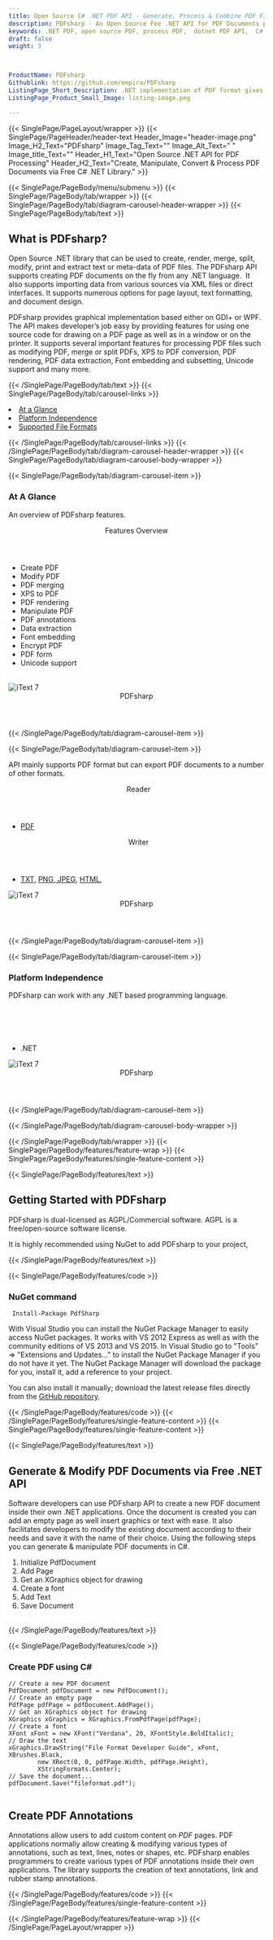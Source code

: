 ```yaml
---
title: Open Source C# .NET PDF API - Generate, Process & Combine PDF Files
description: PDFsharp - An Open Source Fee .NET API for PDF Documents processing. Generate, modify & convert PDFs, Combine Multiple PDF, and PDF Annotations via C# library.
keywords: .NET PDF, open source PDF, process PDF,  dotnet PDF API,  C# PDF Library, Open Source PDF Library, .NET PDF programming, .NET PDF APIs, .NET PDF library, generate  PDF Documents, manipulate PDF files, PDF export , PDF manipulation, 
draft: false
weight: 3



ProductName: PDFsharp
Githublink: https://github.com/empira/PDFsharp
ListingPage_Short_Description: .NET implementation of PDF format gives developers the power to handle simple and complex PDF Documents inside their own .NET apps.
ListingPage_Product_Small_Image: listing-image.png 

---
```


{{< SinglePage/PageLayout/wrapper >}}
{{< SinglePage/PageHeader/header-text
Header_Image="header-image.png"
Image_H2_Text="PDFsharp"
Image_Tag_Text=""
Image_Alt_Text=" "
Image_title_Text=""
Header_H1_Text="Open Source .NET API for PDF Processing"
Header_H2_Text="Create, Manipulate, Convert & Process PDF Documents via Free C# .NET Library." >}}

{{< SinglePage/PageBody/menu/submenu >}}
{{< SinglePage/PageBody/tab/wrapper >}}
{{< SinglePage/PageBody/tab/diagram-carousel-header-wrapper >}}
{{< SinglePage/PageBody/tab/text >}}



<h2 class="h2title">What is PDFsharp?</h2>
<p>Open Source .NET library that can be used to create, render, merge, split, modify, print and extract text or meta-data of PDF files. The PDFsharp API supports creating PDF documents on the fly from any .NET language.  It also supports importing data from various sources via XML files or direct interfaces. It supports numerous options for page layout, text formatting, and document design.</p>
<p>PDFsharp provides graphical implementation based either on GDI+ or WPF. The API makes developer’s job easy by providing features for using one source code for drawing on a PDF page as well as in a window or on the printer. It supports several important features for processing PDF files such as modifying PDF, merge or split PDFs, XPS to PDF conversion, PDF rendering, PDF data extraction, Font embedding and subsetting, Unicode support and many more.</p>

{{< /SinglePage/PageBody/tab/text >}}
{{< SinglePage/PageBody/tab/carousel-links >}}

<li data-target="#diagramcarousel" data-slide-to="0"><a href="#">At a Glance</a></li>
<li data-target="#diagramcarousel" data-slide-to="2"><a href="#">Platform Independence</a></li>
<li data-target="#diagramcarousel" data-slide-to="1"><a class="activetab" href="#">Supported File Formats</a></li>


{{< /SinglePage/PageBody/tab/carousel-links >}}
{{< /SinglePage/PageBody/tab/diagram-carousel-header-wrapper >}}
{{< SinglePage/PageBody/tab/diagram-carousel-body-wrapper >}}

{{< SinglePage/PageBody/tab/diagram-carousel-item >}}
<h3>At A Glance</h3>
<p>An overview of PDFsharp features.</p>
<div class="diagram1 d1-poi">
<div class="d1-row">
<div class="d1-col d1-left"><header>Features Overview</header>
<ul>
<li>Create PDF</li>
<li>Modify PDF</li>
<li>PDF merging</li>
<li>XPS to PDF</li>
<li>PDF rendering</li>
<li>Manipulate PDF</li>
<li>PDF annotations</li>
<li>Data extraction</li>
<li>Font embedding</li>
<li>Encrypt PDF</li>
<li>PDF form</li>
<li>Unicode support</li>
</ul>
</div>
<!--/left-->
<div class="d1-col d1-right"> </div>
</div>
<div class="d1-logo"><img class="bg-lite" src='listing-image.png' alt="iText 7"><header>PDFsharp</header><footer><small></small></footer></div>
<!--/logo--></div>
<!--/diagram1-->
{{< /SinglePage/PageBody/tab/diagram-carousel-item >}}

{{< SinglePage/PageBody/tab/diagram-carousel-item >}}
<p>API mainly supports PDF format but can export PDF documents to a number of other formats.</p>
<div class="diagram1 d2  d1-poi">
<div class="d1-row">
<div class="d1-col d1-left"><header><i class="fa fa-arrows-v "> </i> Reader</header>
<ul>
<li><a href="https://wiki.fileformat.com/view/pdf/">PDF</a></li>
</ul>
</div>
<!--/left-->
<div class="d1-col d1-right"><header><i class="fa  fa-long-arrow-down"> </i> Writer</header>
<ul>
<li><a href="https://wiki.fileformat.com/word-processing/txt/">TXT</a>, <a href="https://wiki.fileformat.com/image/png/">PNG</a>,<a href="https://wiki.fileformat.com/image/jpeg/"> JPEG</a>, <a href="https://wiki.fileformat.com/web/html/">HTML</a>, </li>
</ul>
</div>
<!--/right--></div>
<!--/row-->
<div class="d1-logo"><img class="bg-lite" src='listing-image.png' alt="iText 7"><header>PDFsharp</header><footer><small></small></footer></div>
<!--/logo--></div>
<!--/diagram2-->
{{< /SinglePage/PageBody/tab/diagram-carousel-item >}}

{{< SinglePage/PageBody/tab/diagram-carousel-item >}}
<h3>Platform Independence</h3>
<p>PDFsharp can work with any .NET based programming language.</p>
<div class="diagram1 d1-poi">
<div class="d1-row">
<div class="d1-col d1-right"><header><i class="fa fa-cubes"> </i></header>
<ul>
<li>.NET </li>
</ul>
</div>
<!--/left--> <!--/right--></div>
<!--/row-->
<div class="d1-logo"><img class="bg-lite" src='listing-image.png' alt="iText 7"><header>PDFsharp</header><footer><small></small></footer></div>
<!--/logo--></div>
<!--/diagram2 -->
{{< /SinglePage/PageBody/tab/diagram-carousel-item >}}

{{< /SinglePage/PageBody/tab/diagram-carousel-body-wrapper >}}

{{< /SinglePage/PageBody/tab/wrapper >}}
{{< SinglePage/PageBody/features/feature-wrap >}}
{{< SinglePage/PageBody/features/single-feature-content >}}

{{< SinglePage/PageBody/features/text >}}
<h2 class="h2title">Getting Started with PDFsharp</h2>
<p>PDFsharp is dual-licensed as AGPL/Commercial software. AGPL is a free/open-source software license.</p>
<p>It is highly recommended using NuGet to add PDFsharp to your project,</p>
{{< /SinglePage/PageBody/features/text >}}

{{< SinglePage/PageBody/features/code >}}
<h3>NuGet command</h3>
<pre><code class="html"> Install-Package PdfSharp</code></pre>

<p>With Visual Studio you can install the NuGet Package Manager to easily access NuGet packages. It works with VS 2012 Express as well as with the community editions of VS 2013 and VS 2015. In Visual Studio go to "Tools" =&gt; "Extensions and Updates..." to install the NuGet Package Manager if you do not have it yet. The NuGet Package Manager will download the package for you, install it, add a reference to your project.</p>
<p>You can also install it manually; download the latest release files directly from the <a href="https://github.com/empira/PDFsharp/archive/master.zip">GitHub repository</a>.</p>

{{< /SinglePage/PageBody/features/code >}}
{{< /SinglePage/PageBody/features/single-feature-content >}}
{{< SinglePage/PageBody/features/single-feature-content >}}

{{< SinglePage/PageBody/features/text >}}
<h2 class="h2title">Generate & Modify PDF Documents via Free .NET API</h2>
<p>Software developers can use PDFsharp API to create a new PDF document inside their own .NET applications. Once the document is created you can add an empty page as well insert graphics or text with ease. It also facilitates developers to modify the existing document according to their needs and save it with the name of their choice. Using the following steps you can generate & manipulate PDF documents in C#.</p>
<ol>
<li>Initialize PdfDocument</li>
<li>Add Page</li>
<li>Get an XGraphics object for drawing</li>
<li>Create a font</li>
<li>Add Text</li>
<li>Save Document</li>
</ol>
<br>
{{< /SinglePage/PageBody/features/text >}}

{{< SinglePage/PageBody/features/code >}}
<h3>Create PDF using C#</h3>
<pre><code class="c#">// Create a new PDF document
PdfDocument pdfDocument = new PdfDocument();
// Create an empty page
PdfPage pdfPage = pdfDocument.AddPage();
// Get an XGraphics object for drawing
XGraphics xGraphics = XGraphics.FromPdfPage(pdfPage);
// Create a font
XFont xFont = new XFont("Verdana", 20, XFontStyle.BoldItalic);
// Draw the text
xGraphics.DrawString("File Format Developer Guide", xFont, XBrushes.Black,
        new XRect(0, 0, pdfPage.Width, pdfPage.Height),
        XStringFormats.Center);
// Save the document...
pdfDocument.Save("fileformat.pdf");
        </code></pre>

<h2 class="h2title">Create PDF Annotations</h2>
<p>Annotations allow users to add custom content on <em>PDF</em> pages. PDF applications normally allow creating & modifying various types of annotations, such as text, lines, notes or shapes, etc. PDFsharp enables programmers to create various types of PDF annotations inside their own applications. The library supports the creation of text annotations, link and rubber stamp annotations.</p>
{{< /SinglePage/PageBody/features/code >}}
{{< /SinglePage/PageBody/features/single-feature-content >}}

{{< /SinglePage/PageBody/features/feature-wrap >}}
{{< /SinglePage/PageLayout/wrapper >}}